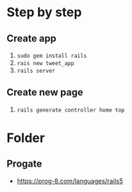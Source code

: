 # Step by step

## Create app
1. ```sudo gem install rails```
2. ```rais new tweet_app```
3. ```rails server```

## Create new page
1. ```rails generate controller home top```

# Folder

## Progate
* https://prog-8.com/languages/rails5
